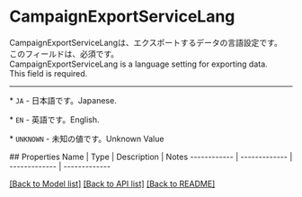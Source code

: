 # CampaignExportServiceLang

<div lang=\"ja\">CampaignExportServiceLangは、エクスポートするデータの言語設定です。<br> このフィールドは、必須です。</div> <div lang=\"en\">CampaignExportServiceLang is a language setting for exporting data.<br> This field is required.</div> <hr> <p>* <code>JA</code> - <span lang=\"ja\">日本語です。</span><span lang=\"en\">Japanese.</span></p> <p>* <code>EN</code> - <span lang=\"ja\">英語です。</span><span lang=\"en\">English.</span></p> <p>* <code>UNKNOWN</code> - <span lang=\"ja\">未知の値です。</span><span lang=\"en\">Unknown Value</span></p> 
## Properties
Name | Type | Description | Notes
------------ | ------------- | ------------- | -------------

[[Back to Model list]](../README.md#documentation-for-models) [[Back to API list]](../README.md#documentation-for-api-endpoints) [[Back to README]](../README.md)


